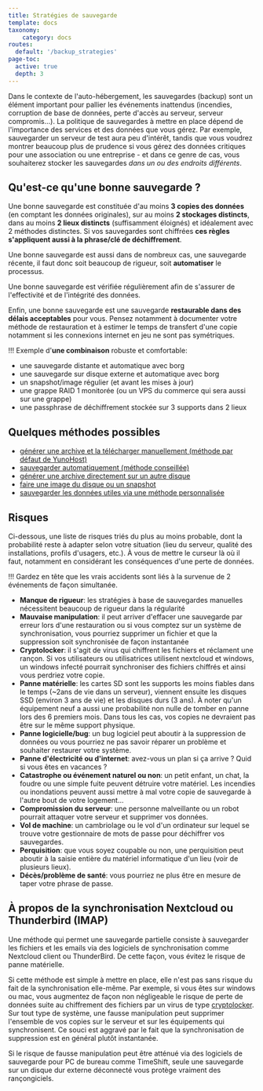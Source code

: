 ```yaml
---
title: Stratégies de sauvegarde
template: docs
taxonomy:
    category: docs
routes:
  default: '/backup_strategies'
page-toc:
  active: true
  depth: 3
---
```


Dans le contexte de l'auto-hébergement, les sauvegardes (backup) sont un élément important pour pallier les événements inattendus (incendies, corruption de base de données, perte d'accès au serveur, serveur compromis...). La politique de sauvegardes à mettre en place dépend de l'importance des services et des données que vous gérez. Par exemple, sauvegarder un serveur de test aura peu d'intérêt, tandis que vous voudrez montrer beaucoup plus de prudence si vous gérez des données critiques pour une association ou une entreprise - et dans ce genre de cas, vous souhaiterez stocker les sauvegardes *dans un ou des endroits différents*.

## Qu'est-ce qu'une bonne sauvegarde ?

Une bonne sauvegarde est constituée d'au moins **3 copies des données** (en comptant les données originales), sur au moins **2 stockages distincts**, dans au moins **2 lieux distincts** (suffisamment éloignés) et idéalement avec 2 méthodes distinctes. Si vos sauvegardes sont chiffrées **ces règles s'appliquent aussi à la phrase/clé de déchiffrement**.

Une bonne sauvegarde est aussi dans de nombreux cas, une sauvegarde récente, il faut donc soit beaucoup de rigueur, soit **automatiser** le processus.

Une bonne sauvegarde est vérifiée régulièrement afin de s'assurer de l'effectivité et de l'intégrité des données.

Enfin, une bonne sauvegarde est une sauvegarde **restaurable dans des délais acceptables** pour vous. Pensez notamment à documenter votre méthode de restauration et à estimer le temps de transfert d'une copie notamment si les connexions internet en jeu ne sont pas symétriques.

!!! Exemple d'**une combinaison** robuste et comfortable:

- une sauvegarde distante et automatique avec borg
- une sauvegarde sur disque externe et automatique avec borg
- un snapshot/image régulier (et avant les mises à jour)
- une grappe RAID 1 monitorée (ou un VPS du commerce qui sera aussi sur une grappe)
- une passphrase de déchiffrement stockée sur 3 supports dans 2 lieux

## Quelques méthodes possibles

- [générer une archive et la télécharger manuellement (méthode par défaut de YunoHost)](/backup#sauvegarde-manuelle)
- [sauvegarder automatiquement (méthode conseillée)](/backup#sauvegarde-automatique-ou-distante)
- [générer une archive directement sur un autre disque](/external_storage)
- [faire une image du disque ou un snapshot](/backup/clone_filesystem)
- [sauvegarder les données utiles via une méthode personnalisée](/backup/custom_backup_methods)

## Risques

Ci-dessous, une liste de risques triés du plus au moins probable, dont la probabilité reste à adapter selon votre situation (lieu du serveur, qualité des installations, profils d'usagers, etc.). À vous de mettre le curseur là où il faut, notamment en considérant les conséquences d'une perte de données.

!!! Gardez en tête que les vrais accidents sont liés à la survenue de 2 événements de façon simultanée.

- **Manque de rigueur**: les stratégies à base de sauvegardes manuelles nécessitent beaucoup de rigueur dans la régularité
- **Mauvaise manipulation**: il peut arriver d'effacer une sauvegarde par erreur lors d'une restauration ou si vous comptez sur un système de synchronisation, vous pourriez supprimer un fichier et que la suppression soit synchronisée de façon instantanée
- **Cryptolocker**: il s'agit de virus qui chiffrent les fichiers et réclament une rançon. Si vos utilisateurs ou utilisatrices utilisent nextcloud et windows, un windows infecté pourrait synchroniser des fichiers chiffrés et ainsi vous perdriez votre copie.
- **Panne matérielle**: les cartes SD sont les supports les moins fiables dans le temps (~2ans de vie dans un serveur), viennent ensuite les disques SSD (environ 3 ans de vie) et les disques durs (3 ans). À noter qu'un équipement neuf a aussi une probabilité non nulle de tomber en panne lors des 6 premiers mois. Dans tous les cas, vos copies ne devraient pas être sur le même support physique.
- **Panne logicielle/bug**: un bug logiciel peut aboutir à la suppression de données ou vous pourriez ne pas savoir réparer un problème et souhaiter restaurer votre système.
- **Panne d'électricité ou d'internet**: avez-vous un plan si ça arrive ? Quid si vous êtes en vacances ?
- **Catastrophe ou événement naturel ou non**: un petit enfant, un chat, la foudre ou une simple fuite peuvent détruire votre matériel. Les incendies ou inondations peuvent aussi mettre à mal votre copie de sauvegarde à l'autre bout de votre logement...
- **Compromission du serveur**: une personne malveillante ou un robot pourrait attaquer votre serveur et supprimer vos données.
- **Vol de machine**: un cambriolage ou le vol d'un ordinateur sur lequel se trouve votre gestionnaire de mots de passe pour déchiffrer vos sauvegardes.
- **Perquisition**: que vous soyez coupable ou non, une perquisition peut aboutir à la saisie entière du matériel informatique d'un lieu (voir de plusieurs lieux).
- **Décès/problème de santé**: vous pourriez ne plus être en mesure de taper votre phrase de passe.

## À propos de la synchronisation Nextcloud ou Thunderbird (IMAP)

Une méthode qui permet une sauvegarde partielle consiste à sauvegarder les fichiers et les emails via des logiciels de synchronisation comme Nextcloud client ou ThunderBird. De cette façon, vous évitez le risque de panne matérielle.

Si cette méthode est simple à mettre en place, elle n'est pas sans risque du fait de la synchronisation elle-même. Par exemple, si vous êtes sur windows ou mac, vous augmentez de façon non négligeable le risque de perte de données suite au chiffrement des fichiers par un virus de type [cryptolocker](https://fr.wikipedia.org/wiki/Ran%C3%A7ongiciel). Sur tout type de système, une fausse manipulation peut supprimer l'ensemble de vos copies sur le serveur et sur les équipements qui synchronisent. Ce souci est aggravé par le fait que la synchronisation de suppression est en général plutôt instantanée.

Si le risque de fausse manipulation peut être atténué via des logiciels de sauvegarde pour PC de bureau comme TimeShift, seule une sauvegarde sur un disque dur externe déconnecté vous protège vraiment des rançongiciels.
